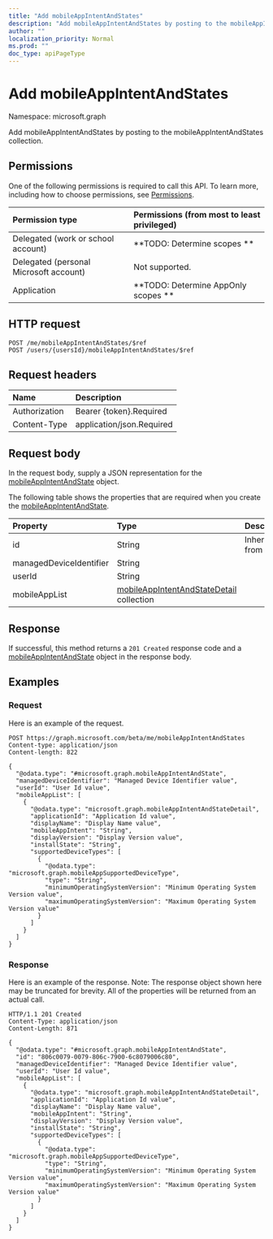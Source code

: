 ```yaml
---
title: "Add mobileAppIntentAndStates"
description: "Add mobileAppIntentAndStates by posting to the mobileAppIntentAndStates collection."
author: ""
localization_priority: Normal
ms.prod: ""
doc_type: apiPageType
---
```


# Add mobileAppIntentAndStates

Namespace: microsoft.graph

Add mobileAppIntentAndStates by posting to the mobileAppIntentAndStates collection.

## Permissions
One of the following permissions is required to call this API. To learn more, including how to choose permissions, see [Permissions](/concepts/permissions-reference.md).

|Permission type|Permissions (from most to least privileged)|
|:---|:---|
|Delegated (work or school account)|**TODO: Determine scopes **|
|Delegated (personal Microsoft account)|Not supported.|
|Application|**TODO: Determine AppOnly scopes **|

## HTTP request
<!-- {
  "blockType": "ignored"
}
-->
``` http
POST /me/mobileAppIntentAndStates/$ref
POST /users/{usersId}/mobileAppIntentAndStates/$ref
```

## Request headers
|Name|Description|
|:---|:---|
|Authorization|Bearer {token}.Required|
|Content-Type|application/json.Required|

## Request body
In the request body, supply a JSON representation for the [mobileAppIntentAndState](../resources/mobileappintentandstate.md) object.

The following table shows the properties that are required when you create the [mobileAppIntentAndState](../resources/mobileappintentandstate.md).

|Property|Type|Description|
|:---|:---|:---|
|id|String| Inherited from [entity](../resources/entity.md)|
|managedDeviceIdentifier|String||
|userId|String||
|mobileAppList|[mobileAppIntentAndStateDetail](../resources/mobileappintentandstatedetail.md) collection||



## Response
If successful, this method returns a `201 Created` response code and a [mobileAppIntentAndState](../resources/mobileappintentandstate.md) object in the response body.

## Examples

### Request
Here is an example of the request.
<!-- {
  "blockType": "request",
  "name": "create_mobileappintentandstate_from_"
}
-->
``` http
POST https://graph.microsoft.com/beta/me/mobileAppIntentAndStates
Content-type: application/json
Content-length: 822

{
  "@odata.type": "#microsoft.graph.mobileAppIntentAndState",
  "managedDeviceIdentifier": "Managed Device Identifier value",
  "userId": "User Id value",
  "mobileAppList": [
    {
      "@odata.type": "microsoft.graph.mobileAppIntentAndStateDetail",
      "applicationId": "Application Id value",
      "displayName": "Display Name value",
      "mobileAppIntent": "String",
      "displayVersion": "Display Version value",
      "installState": "String",
      "supportedDeviceTypes": [
        {
          "@odata.type": "microsoft.graph.mobileAppSupportedDeviceType",
          "type": "String",
          "minimumOperatingSystemVersion": "Minimum Operating System Version value",
          "maximumOperatingSystemVersion": "Maximum Operating System Version value"
        }
      ]
    }
  ]
}
```

### Response
Here is an example of the response. Note: The response object shown here may be truncated for brevity. All of the properties will be returned from an actual call.
<!-- {
  "blockType": "response",
  "truncated": true,
  "@odata.type": "microsoft.graph.mobileappintentandstate"
}
-->
``` http
HTTP/1.1 201 Created
Content-Type: application/json
Content-Length: 871

{
  "@odata.type": "#microsoft.graph.mobileAppIntentAndState",
  "id": "806c0079-0079-806c-7900-6c8079006c80",
  "managedDeviceIdentifier": "Managed Device Identifier value",
  "userId": "User Id value",
  "mobileAppList": [
    {
      "@odata.type": "microsoft.graph.mobileAppIntentAndStateDetail",
      "applicationId": "Application Id value",
      "displayName": "Display Name value",
      "mobileAppIntent": "String",
      "displayVersion": "Display Version value",
      "installState": "String",
      "supportedDeviceTypes": [
        {
          "@odata.type": "microsoft.graph.mobileAppSupportedDeviceType",
          "type": "String",
          "minimumOperatingSystemVersion": "Minimum Operating System Version value",
          "maximumOperatingSystemVersion": "Maximum Operating System Version value"
        }
      ]
    }
  ]
}
```

